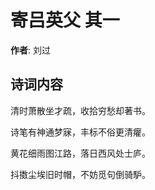 # 寄吕英父  其一

**作者**: 刘过

## 诗词内容

清时萧散坐才疏，收拾穷愁却著书。

诗笔有神通梦寐，丰标不俗更清癯。

黄花细雨图江路，落日西风处士庐。

抖擞尘埃旧时帽，不妨觅句倒骑馿。

